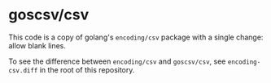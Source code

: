 # goscsv/csv

This code is a copy of golang's `encoding/csv` package with a single change: allow blank lines.

To see the difference between `encoding/csv` and `goscsv/csv`, see `encoding-csv.diff` in the root of this repository.